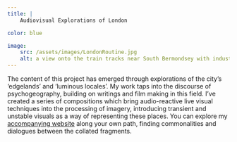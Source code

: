 ```yaml
---
title: | 
    Audiovisual Explorations of London

color: blue

image:
    src: /assets/images/LondonRoutine.jpg
    alt: a view onto the train tracks near South Bermondsey with industrial works in the background
---
```

The content of this project has emerged through explorations of the city’s ‘edgelands’ and ‘luminous locales’. My work taps into the discourse of psychogeography, building on writings and film making in this field. I’ve created a series of compositions which bring audio-reactive live visual techniques into the processing of imagery, introducing transient and unstable visuals as a way of representing these places. You can explore my [accompanying website][website] along your own path, finding commonalities and dialogues between the collated fragments.

[website]:https://montywilliams.hotglue.me/mp/